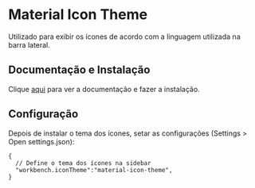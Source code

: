 # Material Icon Theme

Utilizado para exibir os ícones de acordo com a linguagem utilizada na barra lateral.

## Documentação e Instalação

Clique [aqui](https://marketplace.visualstudio.com/items?itemName=PKief.material-icon-theme) para ver a documentação e fazer a instalação.

## Configuração

Depois de instalar o tema dos ícones, setar as configurações (Settings > Open settings.json):

```
{
  // Define o tema dos ícones na sidebar
  "workbench.iconTheme":"material-icon-theme",
}
```